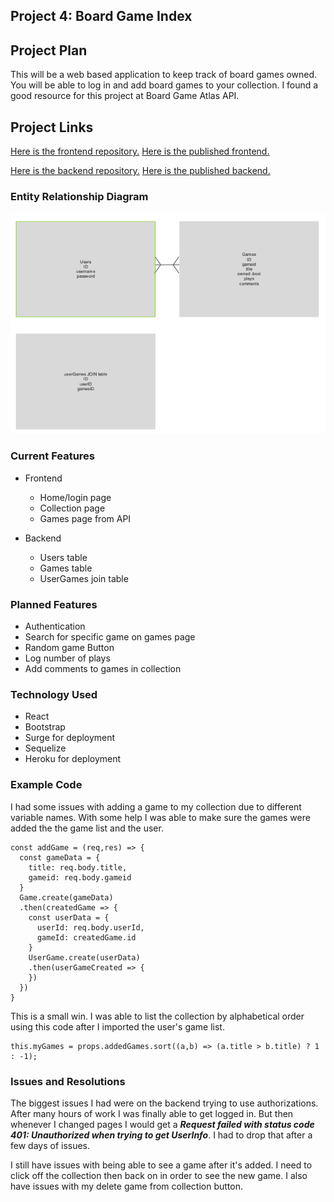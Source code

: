 ## Project 4: Board Game Index

## Project Plan
This will be a web based application to keep track of board games owned.
You will be able to log in and add board games to your collection. I found a good resource for this project at Board Game Atlas API.

## Project Links
[Here is the frontend repository.](https://github.com/nealpoppe/bgi-frontend)
[Here is the published frontend.](http://bgi.surge.sh/)

[Here is the backend repository.](https://github.com/nealpoppe/bgi-backend)
[Here is the published backend.](https://bgi-backend.herokuapp.com/)

### Entity Relationship Diagram
![ERD](./images/ERD.png)

### Current Features
* Frontend
  * Home/login page
  * Collection page
  * Games page from API

* Backend
  * Users table
  * Games table
  * UserGames join table

### Planned Features
* Authentication
* Search for specific game on games page
* Random game Button
* Log number of plays
* Add comments to games in collection

### Technology Used
* React
* Bootstrap
* Surge for deployment
* Sequelize
* Heroku for deployment

### Example Code
I had some issues with adding a game to my collection due to different variable names. With some help I was able to make sure the games were added the the game list and the user.
```
const addGame = (req,res) => {
  const gameData = {
    title: req.body.title,
    gameid: req.body.gameid
  }
  Game.create(gameData)
  .then(createdGame => {
    const userData = {
      userId: req.body.userId,
      gameId: createdGame.id
    }
    UserGame.create(userData)
    .then(userGameCreated => {
    })
  })
}
```
This is a small win. I was able to list the collection by alphabetical order using this code after I imported the user's game list.
```
this.myGames = props.addedGames.sort((a,b) => (a.title > b.title) ? 1 : -1);
```

### Issues and Resolutions
The biggest issues I had were on the backend trying to use authorizations. After many hours of work I was finally able to get logged in. But then whenever I changed pages I would get a ***Request failed with status code 401: Unauthorized when trying to get UserInfo***. I had to drop that after a few days of issues.

I still have issues with being able to see a game after it's added. I need to click off the collection then back on in order to see the new game. I also have issues with my delete game from collection button.
